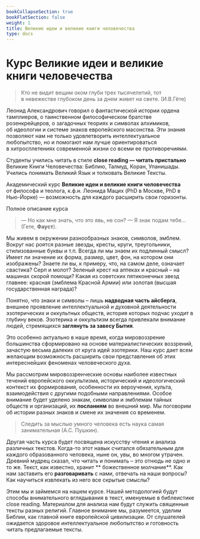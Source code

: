 ```yaml
---
bookCollapseSection: true
bookFlatSection: false
weight: 1
title: Великие идеи и великие книги человечества
type: docs
---
```


# Курс **Великие идеи и великие книги человечества**
> Кто не видит вещим оком глуби трех тысячелетий, тот в невежестве глубоком день за днем живет на свете. (И.В.Гёте)

Леонид Александрович говорил о фантастической истории ордена тамплиеров, о таинственном философическом братстве розенкрейцеров, о загадочных теориях и символах алхимиков, об идеологии и системе знаков европейского масонства. Эти знания позволяют нам не только удовлетворить интеллектуальное любопытство, но и помогают нам лучше ориентироваться в хитросплетениях современной жизни со всеми ее противоречиями.

Студенты учились читать в стиле **close reading — читать пристально** Великие Книги Человечества: Библию, Талмуд, Коран, Упанишады. Учились понимать Великий Язык и толковать Великие Тексты.

Академический курс **Великие идеи и великие книги человечества** от философа и теолога, к.ф.н. Леонида Мацих (PhD в Москве, PhD в Нью-Йорке) — возможность для каждого расширить свои горизонты.

Полное описание курса
>— Но как мне знать, что это явь, не сон? — Я знак подам тебе... (Гете, **Фауст**).

Мы живем в окружении разнообразных знаков, символов, эмблем. Вокруг нас роятся разные звезды, кресты, круги, треугольники, стилизованные буквы и т.п. Всегда ли мы знаем их подлинный смысл? Имеет ли значение их форма, размер, цвет, фон, на котором они изображены? Знаете ли вы, к примеру, что, на самом деле, означает свастика? Серп и молот? Зеленый крест на аптеках и красный – на машинах скорой помощи? Какая из советских пятиконечных звезд главнее: красная (эмблема Красной Армии) или золотая (высшая государственная награда)?

Понятно, что знаки и символы – лишь **надводная часть айсберга**, внешнее проявление интеллектуальной и духовной деятельности эзотерических и оккультных обществ, история которых подчас уходит в глубину веков. Эзотерика и оккультизм всегда привлекали внимание людей, стремящихся **заглянуть за завесу Бытия**.

Это особенно актуально в наше время, когда мировоззрение большинства сформировано на основе материалистических воззрений, зачастую весьма далеких от круга идей эзотерики. Наш курс дает всем желающим возможность расширить свои представления об этих интереснейших феноменах человеческого духа.

Мы рассмотрим мировоззренческие основы наиболее известных течений европейского оккультизма, исторический и идеологический контекст их формирования, особенности их вероучения, культа, взаимодействия с другими подобными направлениями. Особое внимание будет уделено знакам, символам и эмблемам тайных обществ и организаций, их **посланиям** во внешний мир. Мы поговорим об истории разных знаков и смене их значения со временем.

> Следить за мыслью умного человека есть наука самая занимательная (А.С. Пушкин).

Другая часть курса будет посвящена искусству чтения и анализа различных текстов. Когда-то этот навык считался обязательным для каждого образованного человека, ныне он, увы, во многом утрачен. Древний мудрец сказал, что читать и понимать – это отнюдь не одно и то же. Текст, как известно, хранит ** божественное молчание**. Как нам заставить его **разговаривать** с нами, отвечать на наши вопросы? Как научиться извлекать из него все скрытые смыслы?

Этим мы и займемся на нашем курсе. Нашей методологией будут способы внимательного вглядывания в текст, именуемые в библеистике close reading. Материалом для анализа нам будут служить священные тексты разных религий. Главное внимание мы, разумеется, уделим Библии, как главной книге европейской цивилизации. От слушателей ожидается здоровое интеллектуальное любопытство и готовность читать предлагаемые тексты.